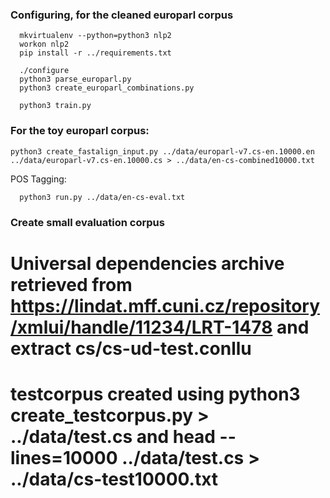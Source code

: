 ### Configuring, for the cleaned europarl corpus
```
  mkvirtualenv --python=python3 nlp2
  workon nlp2
  pip install -r ../requirements.txt

  ./configure
  python3 parse_europarl.py
  python3 create_europarl_combinations.py
  
  python3 train.py
```

### For the toy europarl corpus:
```
python3 create_fastalign_input.py ../data/europarl-v7.cs-en.10000.en ../data/europarl-v7.cs-en.10000.cs > ../data/en-cs-combined10000.txt
```

POS Tagging:

```
  python3 run.py ../data/en-cs-eval.txt
```

### Create small evaluation corpus
# Universal dependencies archive retrieved from https://lindat.mff.cuni.cz/repository/xmlui/handle/11234/LRT-1478 and extract cs/cs-ud-test.conllu
# testcorpus created using python3 create_testcorpus.py > ../data/test.cs and head --lines=10000 ../data/test.cs > ../data/cs-test10000.txt

